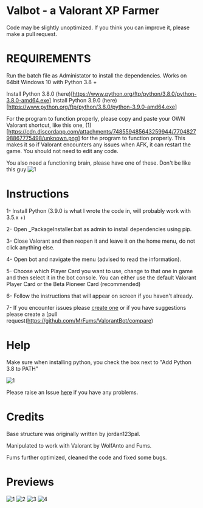 # Valbot - a Valorant XP Farmer
Code may be slightly unoptimized. If you think you can improve it, please make a pull request.

# REQUIREMENTS

Run the batch file as Administator to install the dependencies. 
Works on 64bit Windows 10 with Python 3.8 +

Install Python 3.8.0 (here)[https://www.python.org/ftp/python/3.8.0/python-3.8.0-amd64.exe]
Install Python 3.9.0 (here)[https://www.python.org/ftp/python/3.8.0/python-3.9.0-amd64.exe]

For the program to function properly, please copy and paste your OWN Valorant shortcut, like this one, (1)[https://cdn.discordapp.com/attachments/748559485643259944/770482798867775498/unknown.png] for the program to function properly. This makes it so if Valorant encounters any issues when AFK, it can restart the game. You should not need to edit any code.

You also need a functioning brain, please have one of these. Don't be like this guy ![1](https://cdn.discordapp.com/attachments/721512592786587670/770483689632825384/unknown.png)

# Instructions

1- Install Python (3.9.0 is what I wrote the code in, will probably work with 3.5.x +)

2- Open _PackageInstaller.bat as admin to install dependencies using pip.

3- Close Valorant and then reopen it and leave it on the home menu, do not click anything else.

4- Open bot and navigate the menu (advised to read the information).

5- Choose which Player Card you want to use, change to that one in game and then select it in the bot console.
  You can either use the default Valorant Player Card or the Beta Pioneer Card (recommended)

6- Follow the instructions that will appear on screen if you haven't already.

7- If you encounter issues please [create one](https://github.com/MrFums/ValorantBot/issues/new) or if you have suggestions please create a [pull request(https://github.com/MrFums/ValorantBot/compare)


# Help

Make sure when installing python, you check the box next to "Add Python 3.8 to PATH"

![1](https://cdn.discordapp.com/attachments/769626861046202429/769950787304423444/0001_add_Python_to_Path.png)

Please raise an Issue [here](https://github.com/MrFums/ValorantBot/issues/new) if you have any problems. 


# Credits

Base structure was originally written by jordan123pal.

Manipulated to work with Valorant by WolfAnto and Fums.

Fums further optimized, cleaned the code and fixed some bugs.


# Previews

![1](https://cdn.discordapp.com/attachments/769626861046202429/769734968120180766/unknown.png)
![2](https://cdn.discordapp.com/attachments/769626861046202429/769735054103412746/unknown.png)
![3](https://cdn.discordapp.com/attachments/769626861046202429/769735162392870932/unknown.png)
![4](https://cdn.discordapp.com/attachments/769626861046202429/769737295938715678/unknown.png)
